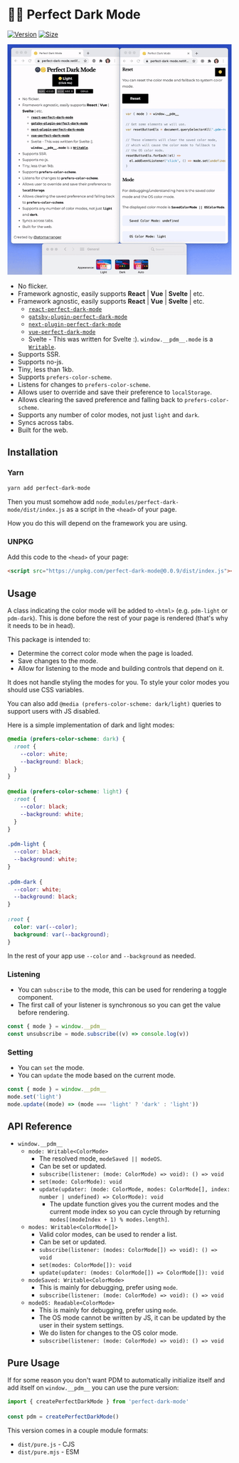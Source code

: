 # 🌚🌝 Perfect Dark Mode

[![Version][version-badge]][package]
[![Size][size-badge]][size]

[package]: https://www.npmjs.com/package/perfect-dark-mode
[version-badge]: https://img.shields.io/npm/v/perfect-dark-mode.svg
[size]: https://bundlephobia.com/result?p=perfect-dark-mode
[size-badge]: https://img.shields.io/bundlephobia/minzip/perfect-dark-mode?label=size

![Perfect Dark Mode](perfect-dark-mode.gif)

- No flicker.
- Framework agnostic, easily supports **React** | **Vue** | **Svelte** | etc.
- Framework agnostic, easily supports **React** | **Vue** | **Svelte** | etc.
  - [`react-perfect-dark-mode`](https://github.com/DylanVann/perfect-dark-mode/tree/main/packages/react-perfect-dark-mode)
  - [`gatsby-plugin-perfect-dark-mode`](https://github.com/DylanVann/perfect-dark-mode/tree/main/packages/gatsby-plugin-perfect-dark-mode)
  - [`next-plugin-perfect-dark-mode`](https://github.com/DylanVann/perfect-dark-mode/tree/main/packages/next-plugin-perfect-dark-mode)
  - [`vue-perfect-dark-mode`](https://github.com/DylanVann/perfect-dark-mode/tree/main/packages/vue-perfect-dark-mode)
  - Svelte - This was written for Svelte :). `window.__pdm__.mode` is a [`Writable`](https://svelte.dev/docs#writable).
- Supports SSR.
- Supports no-js.
- Tiny, less than 1kb.
- Supports `prefers-color-scheme`.
- Listens for changes to `prefers-color-scheme`.
- Allows user to override and save their preference to `localStorage`.
- Allows clearing the saved preference and falling back to `prefers-color-scheme`.
- Supports any number of color modes, not just `light` and `dark`.
- Syncs across tabs.
- Built for the web.

## Installation

### Yarn

```bash
yarn add perfect-dark-mode
```

Then you must somehow add `node_modules/perfect-dark-mode/dist/index.js` as a script in the `<head>` of your page.

How you do this will depend on the framework you are using.

### UNPKG

Add this code to the `<head>` of your page:

```html
<script src="https://unpkg.com/perfect-dark-mode@0.0.9/dist/index.js"></script>
```

## Usage

A class indicating the color mode will be added to `<html>` (e.g. `pdm-light` or `pdm-dark`).
This is done before the rest of your page is rendered (that's why it needs to be in head).

This package is intended to:

- Determine the correct color mode when the page is loaded.
- Save changes to the mode.
- Allow for listening to the mode and building controls that depend on it.

It does not handle styling the modes for you.
To style your color modes you should use CSS variables.

You can also add `@media (prefers-color-scheme: dark/light)` queries to support users with JS disabled.

Here is a simple implementation of dark and light modes:

```css
@media (prefers-color-scheme: dark) {
  :root {
    --color: white;
    --background: black;
  }
}

@media (prefers-color-scheme: light) {
  :root {
    --color: black;
    --background: white;
  }
}

.pdm-light {
  --color: black;
  --background: white;
}

.pdm-dark {
  --color: white;
  --background: black;
}

:root {
  color: var(--color);
  background: var(--background);
}
```

In the rest of your app use `--color` and `--background` as needed.

### Listening

- You can `subscribe` to the mode, this can be used for rendering a toggle component.
- The first call of your listener is synchronous so you can get the value before rendering.

```js
const { mode } = window.__pdm__
const unsubscribe = mode.subscribe((v) => console.log(v))
```

### Setting

- You can `set` the mode.
- You can `update` the mode based on the current mode.

```js
const { mode } = window.__pdm__
mode.set('light')
mode.update((mode) => (mode === 'light' ? 'dark' : 'light'))
```

## API Reference

- `window.__pdm__`
  - `mode: Writable<ColorMode>`
    - The resolved mode, `modeSaved || modeOS`.
    - Can be set or updated.
    - `subscribe(listener: (mode: ColorMode) => void): () => void`
    - `set(mode: ColorMode): void`
    - `update(updater: (mode: ColorMode, modes: ColorMode[], index: number | undefined) => ColorMode): void`
      - The update function gives you the current modes and the current mode index so you can cycle
        through by returning `modes[(modeIndex + 1) % modes.length]`.
  - `modes: Writable<ColorMode[]>`
    - Valid color modes, can be used to render a list.
    - Can be set or updated.
    - `subscribe(listener: (modes: ColorMode[]) => void): () => void`
    - `set(modes: ColorMode[]): void`
    - `update(updater: (modes: ColorMode[]) => ColorMode[]): void`
  - `modeSaved: Writable<ColorMode>`
    - This is mainly for debugging, prefer using `mode`.
    - `subscribe(listener: (mode: ColorMode) => void): () => void`
  - `modeOS: Readable<ColorMode>`
    - This is mainly for debugging, prefer using `mode`.
    - The OS mode cannot be written by JS, it can
      be updated by the user in their system settings.
    - We do listen for changes to the OS color mode.
    - `subscribe(listener: (mode: ColorMode) => void): () => void`

## Pure Usage

If for some reason you don't want PDM to automatically initialize itself and add itself on `window.__pdm__` you can use the pure version:

```js
import { createPerfectDarkMode } from 'perfect-dark-mode'

const pdm = createPerfectDarkMode()
```

This version comes in a couple module formats:

- `dist/pure.js` - CJS
- `dist/pure.mjs` - ESM
